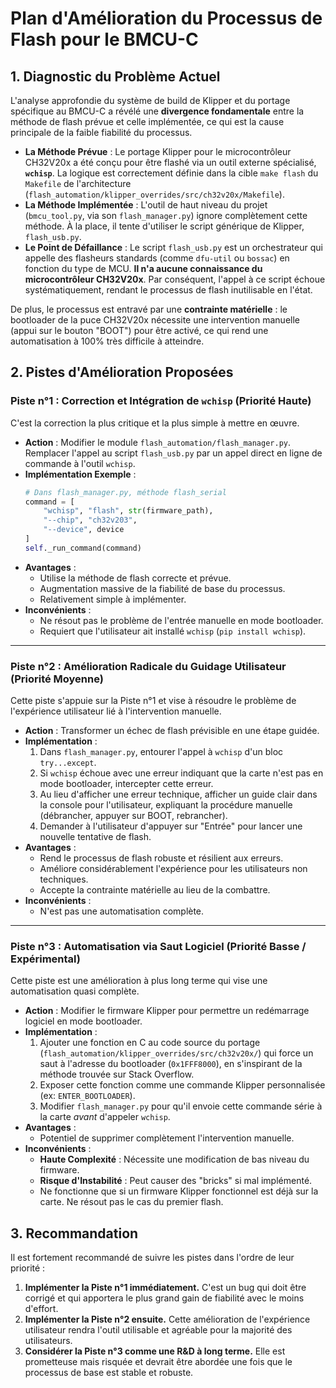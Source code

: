 # Plan d'Amélioration du Processus de Flash pour le BMCU-C

## 1. Diagnostic du Problème Actuel

L'analyse approfondie du système de build de Klipper et du portage spécifique au BMCU-C a révélé une **divergence fondamentale** entre la méthode de flash prévue et celle implémentée, ce qui est la cause principale de la faible fiabilité du processus.

-   **La Méthode Prévue** : Le portage Klipper pour le microcontrôleur CH32V20x a été conçu pour être flashé via un outil externe spécialisé, **`wchisp`**. La logique est correctement définie dans la cible `make flash` du `Makefile` de l'architecture (`flash_automation/klipper_overrides/src/ch32v20x/Makefile`).
-   **La Méthode Implémentée** : L'outil de haut niveau du projet (`bmcu_tool.py`, via son `flash_manager.py`) ignore complètement cette méthode. À la place, il tente d'utiliser le script générique de Klipper, `flash_usb.py`.
-   **Le Point de Défaillance** : Le script `flash_usb.py` est un orchestrateur qui appelle des flasheurs standards (comme `dfu-util` ou `bossac`) en fonction du type de MCU. **Il n'a aucune connaissance du microcontrôleur CH32V20x**. Par conséquent, l'appel à ce script échoue systématiquement, rendant le processus de flash inutilisable en l'état.

De plus, le processus est entravé par une **contrainte matérielle** : le bootloader de la puce CH32V20x nécessite une intervention manuelle (appui sur le bouton "BOOT") pour être activé, ce qui rend une automatisation à 100% très difficile à atteindre.

## 2. Pistes d'Amélioration Proposées

### Piste n°1 : Correction et Intégration de `wchisp` (Priorité Haute)

C'est la correction la plus critique et la plus simple à mettre en œuvre.

-   **Action** : Modifier le module `flash_automation/flash_manager.py`. Remplacer l'appel au script `flash_usb.py` par un appel direct en ligne de commande à l'outil `wchisp`.
-   **Implémentation Exemple** :
    ```python
    # Dans flash_manager.py, méthode flash_serial
    command = [
        "wchisp", "flash", str(firmware_path),
        "--chip", "ch32v203",
        "--device", device
    ]
    self._run_command(command)
    ```
-   **Avantages** :
    -   Utilise la méthode de flash correcte et prévue.
    -   Augmentation massive de la fiabilité de base du processus.
    -   Relativement simple à implémenter.
-   **Inconvénients** :
    -   Ne résout pas le problème de l'entrée manuelle en mode bootloader.
    -   Requiert que l'utilisateur ait installé `wchisp` (`pip install wchisp`).

---

### Piste n°2 : Amélioration Radicale du Guidage Utilisateur (Priorité Moyenne)

Cette piste s'appuie sur la Piste n°1 et vise à résoudre le problème de l'expérience utilisateur lié à l'intervention manuelle.

-   **Action** : Transformer un échec de flash prévisible en une étape guidée.
-   **Implémentation** :
    1.  Dans `flash_manager.py`, entourer l'appel à `wchisp` d'un bloc `try...except`.
    2.  Si `wchisp` échoue avec une erreur indiquant que la carte n'est pas en mode bootloader, intercepter cette erreur.
    3.  Au lieu d'afficher une erreur technique, afficher un guide clair dans la console pour l'utilisateur, expliquant la procédure manuelle (débrancher, appuyer sur BOOT, rebrancher).
    4.  Demander à l'utilisateur d'appuyer sur "Entrée" pour lancer une nouvelle tentative de flash.
-   **Avantages** :
    -   Rend le processus de flash robuste et résilient aux erreurs.
    -   Améliore considérablement l'expérience pour les utilisateurs non techniques.
    -   Accepte la contrainte matérielle au lieu de la combattre.
-   **Inconvénients** :
    -   N'est pas une automatisation complète.

---

### Piste n°3 : Automatisation via Saut Logiciel (Priorité Basse / Expérimental)

Cette piste est une amélioration à plus long terme qui vise une automatisation quasi complète.

-   **Action** : Modifier le firmware Klipper pour permettre un redémarrage logiciel en mode bootloader.
-   **Implémentation** :
    1.  Ajouter une fonction en C au code source du portage (`flash_automation/klipper_overrides/src/ch32v20x/`) qui force un saut à l'adresse du bootloader (`0x1FFF8000`), en s'inspirant de la méthode trouvée sur Stack Overflow.
    2.  Exposer cette fonction comme une commande Klipper personnalisée (ex: `ENTER_BOOTLOADER`).
    3.  Modifier `flash_manager.py` pour qu'il envoie cette commande série à la carte *avant* d'appeler `wchisp`.
-   **Avantages** :
    -   Potentiel de supprimer complètement l'intervention manuelle.
-   **Inconvénients** :
    -   **Haute Complexité** : Nécessite une modification de bas niveau du firmware.
    -   **Risque d'Instabilité** : Peut causer des "bricks" si mal implémenté.
    -   Ne fonctionne que si un firmware Klipper fonctionnel est déjà sur la carte. Ne résout pas le cas du premier flash.

## 3. Recommandation

Il est fortement recommandé de suivre les pistes dans l'ordre de leur priorité :

1.  **Implémenter la Piste n°1 immédiatement.** C'est un bug qui doit être corrigé et qui apportera le plus grand gain de fiabilité avec le moins d'effort.
2.  **Implémenter la Piste n°2 ensuite.** Cette amélioration de l'expérience utilisateur rendra l'outil utilisable et agréable pour la majorité des utilisateurs.
3.  **Considérer la Piste n°3 comme une R&D à long terme.** Elle est prometteuse mais risquée et devrait être abordée une fois que le processus de base est stable et robuste.
